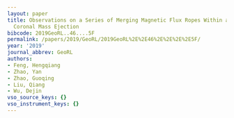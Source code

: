 ```yaml
---
layout: paper
title: Observations on a Series of Merging Magnetic Flux Ropes Within an Interplanetary
  Coronal Mass Ejection
bibcode: 2019GeoRL..46....5F
permalink: /papers/2019/GeoRL/2019GeoRL%2E%2E46%2E%2E%2E%2E5F/
year: '2019'
journal_abbrev: GeoRL
authors:
- Feng, Hengqiang
- Zhao, Yan
- Zhao, Guoqing
- Liu, Qiang
- Wu, Dejin
vso_source_keys: {}
vso_instrument_keys: {}
---
```

